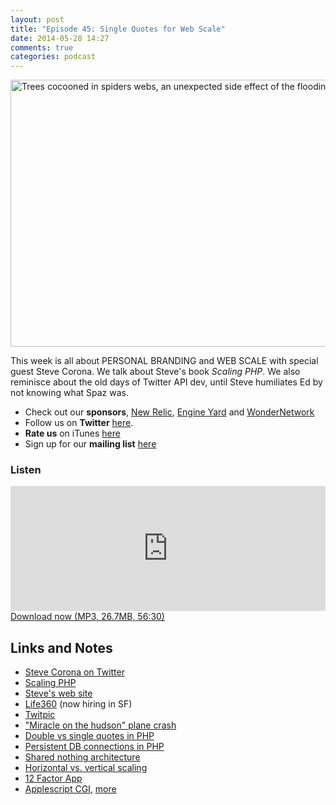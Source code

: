 ```yaml
---
layout: post
title: "Episode 45: Single Quotes for Web Scale"
date: 2014-05-28 14:27
comments: true
categories: podcast
---
```


<a href="https://www.flickr.com/photos/dfid/5331062034" title="Trees cocooned in spiders webs, an unexpected side effect of the flooding in Sindh, Pakistan by DFID - UK Department for International Development, on Flickr"><img src="https://farm6.staticflickr.com/5167/5331062034_fda5e49f89_z.jpg" width="640" height="427" alt="Trees cocooned in spiders webs, an unexpected side effect of the flooding in Sindh, Pakistan"></a>

This week is all about PERSONAL BRANDING and WEB SCALE with special guest Steve Corona. We talk about Steve's book *Scaling PHP*. We also reminisce about the old days of Twitter API dev, until Steve humiliates Ed by not knowing what Spaz was.

* Check out our **sponsors**, [New Relic](http://newrelic.com), [Engine Yard](http://www.engineyard.com/) and [WonderNetwork](https://wondernetwork.com/)
* Follow us on **Twitter** [here](https://twitter.com/dev_hell).
* **Rate us** on iTunes [here](http://itunes.apple.com/us/podcast/dev-hell/id489840699)
* Sign up for our **mailing list** [here](/subscribe-email.html)

### Listen

<iframe frameborder='0' height='200px' scrolling='no' seamless src='https://embed.simplecast.com/35305?color=f5f5f5' width='100%'></iframe>
<a href="http://audio.simplecast.com/35305.mp3" rel="enclosure">Download now (MP3, 26.7MB, 56:30)</a>

## Links and Notes

- [Steve Corona on Twitter](http://twitter.com/stevencorona)
- [Scaling PHP](https://www.scalingphpbook.com/)
- [Steve's web site](http://stevecorona.com/)
- [Life360](https://www.life360.com/) (now hiring in SF)
- [Twitpic](https://twitpic.com/)
- ["Miracle on the hudson" plane crash](http://twitpic.com/135xa)
- [Double vs single quotes in PHP](http://stackoverflow.com/questions/3446216/what-is-the-difference-between-single-quoted-and-double-quoted-strings-in-php)
- [Persistent DB connections in PHP](http://php.net/manual/en/features.persistent-connections.php)
- [Shared nothing architecture](https://en.wikipedia.org/wiki/Shared_nothing_architecture)
- [Horizontal vs. vertical scaling](http://stackoverflow.com/questions/11707879/difference-between-scaling-horizontally-and-vertically-for-databases)
- [12 Factor App](http://12factor.net/)
- [Applescript CGI](http://oreilly.com/openbook/cgi/ch02_07.html), [more](http://whitefiles.org/b1_s/1_free_guides/fg3mo/pgs/v01_ascgi.htm)
